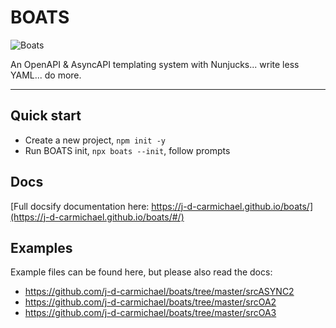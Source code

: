# BOATS

![Boats](boats.jpg)

An OpenAPI & AsyncAPI templating system with Nunjucks... write less YAML... do more.
___

## Quick start
- Create a new project, `npm init -y`
- Run BOATS init, `npx boats --init`, follow prompts

## Docs
[Full docsify documentation here: https://j-d-carmichael.github.io/boats/](https://j-d-carmichael.github.io/boats/#/)

## Examples
Example files can be found here, but please also read the docs:
- https://github.com/j-d-carmichael/boats/tree/master/srcASYNC2
- https://github.com/j-d-carmichael/boats/tree/master/srcOA2
- https://github.com/j-d-carmichael/boats/tree/master/srcOA3
